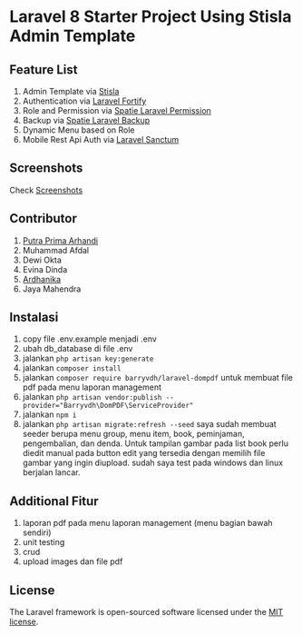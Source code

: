 # Laravel 8 Starter Project Using Stisla Admin Template

## Feature List
1. Admin Template via [Stisla](https://github.com/stisla/stisla)
2. Authentication via [Laravel Fortify](https://github.com/laravel/fortify)
3. Role and Permission via [Spatie Laravel Permission](https://github.com/spatie/laravel-permission)
4. Backup via [Spatie Laravel Backup](https://github.com/spatie/laravel-backup)
5. Dynamic Menu based on Role
6. Mobile Rest Api Auth via [Laravel Sanctum](https://github.com/laravel/sanctum)

## Screenshots
Check [Screenshots](screenshots/screenshots.md)

## Contributor
1. [Putra Prima Arhandi](https://github.com/siubie)
2. Muhammad Afdal
3. Dewi Okta
4. Evina Dinda
5. [Ardhanika](https://github.com/ardhanika)
6. Jaya Mahendra

## Instalasi

1. copy file .env.example menjadi .env
2. ubah db_database di file .env
3. jalankan ``php artisan key:generate``
4. jalankan ``composer install``
5. jalankan ``composer require barryvdh/laravel-dompdf``
untuk membuat file pdf pada menu laporan management
6. jalankan ``php artisan vendor:publish --provider="Barryvdh\DomPDF\ServiceProvider"``
7. jalankan ``npm i``
8. jalankan ``php artisan migrate:refresh --seed``
saya sudah membuat seeder berupa menu group, menu item, book, peminjaman, pengembalian, dan denda. Untuk tampilan gambar pada list book perlu diedit manual pada button edit yang tersedia dengan memilih file gambar yang ingin diupload. sudah saya test pada windows dan linux berjalan lancar.

## Additional Fitur

1. laporan pdf pada menu laporan management (menu bagian bawah sendiri)
2. unit testing
3. crud 
4. upload images dan file pdf

## License

The Laravel framework is open-sourced software licensed under the [MIT license](https://opensource.org/licenses/MIT).
